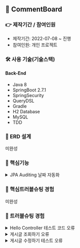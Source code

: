 ## 📌 CommentBoard

### 👉 제작기간 / 참여인원
+ 제작기간: 2022-07-08 ~ 진행
+ 참여인원: 개인 프로젝트

### 🛠 사용 기술(기술스택)
#### Back-End
+ Java 8
+ SpringBoot 2.7.1
+ SpringSecurity
+ QueryDSL
+ Gradle
+ H2 Database
+ MySQL
+ TDD

### 📌 ERD 설계
미완성
### 📌 핵심기능
<details>
<summary>JPA Auditing 날짜 자동화</summary>
<div markdown="1">
  
~~~
import lombok.Getter;
import org.springframework.data.annotation.CreatedDate;
import org.springframework.data.annotation.LastModifiedDate;
import org.springframework.data.jpa.domain.support.AuditingEntityListener;

import javax.persistence.EntityListeners;
import javax.persistence.MappedSuperclass;
import java.time.LocalDateTime;


@Getter
@MappedSuperclass
@EntityListeners(AuditingEntityListener.class)
public abstract class BaseTimeEntity {

    @CreatedDate
    private LocalDateTime createData;

    @LastModifiedDate
    private LocalDateTime modifiedDate;


}
~~~

~~~
    @Test
    public void BaseTimeEntity_등록(){
        //given
        LocalDateTime now = LocalDateTime.of(2022,7,13,5,46,0);
        postsRepository.save(Posts.builder()
                .title("title")
                .content("content")
                .email("email")
                .build());
        //when
        List<Posts> postsList = postsRepository.findAll();

        //then
        Posts posts = postsList.get(0);
        System.out.println(">>>>>>> createDate=" + posts.getCreateData()+", modifiedDate="+posts.getModifiedDate());

        assertThat(posts.getCreateData()).isAfter(now);
        assertThat(posts.getModifiedDate()).isAfter(now);
    }
~~~

</div>
</details>
  
### 📌 핵심트러블슈팅 경험
미완성

### 📌 트러블슈팅 경험
<details>
<summary>Hello Controller 테스트 코드 오류</summary>
<div markdown="1">
- Execution failed for task ':test'.
  
  ### 해결방법
- 원인: InteliJ 오류
- Intelij > Ctrl+Alt+S > Setting > BuildTools > Gradle > Run tests using : InteliJ IDEA  
<img src="https://user-images.githubusercontent.com/58936137/178106276-a84c7c23-7b77-4cdd-9ccb-5836f9e0abba.png" width="600px" height="500px">
 
</div>
</details>
  
<details>
<summary>게시글 조회하기 오류</summary>
<div markdown="1">
- Caused by: java.lang.IllegalStateException: Ambiguous mapping. Cannot map 'postsApiController' method <br>
- Execution failed for task ':CommentBoardApplication.main()'.

### 해결방법
+ 원인: @GetMapping("/") 어노테이션 중복경로 오류 
+ PostsApiController 클래스 Index 메소드 주석 처리   
<details>
<summary>기존 코드</summary>
<div markdown="1">

  IndexController.java
  ~~~
      @GetMapping("/")
    public String index(Model model){

        model.addAttribute("posts", postsService.findAllDesc());
        return "index";
    }
  ~~~
  
</div>
</details>  

<details>
<summary>개선 코드</summary>
<div markdown="1">

PostsApiController.java
~~~
//    @GetMapping("/")
//    public String index(Model model){
//        model.addAttribute("posts",postsService.findAllDesc());
//        return "index";
//    }
~~~
  
</div>
</details>  
  
  
</div>
</details>  
  
<details>
<summary>게시글 수정하기 테스트 오류</summary>
<div markdown="1">
- java.lang.IndexOutOfBoundsException: Index 0 out of bounds for length 0 </br>
- org.springframework.web.client.RestClientException:
  
### 해결방법
+ 원인: Posts_수정하기() 메소드 구현부 테스트 코드 오류

<details>
<summary>기존 코드</summary>
<div markdown="1">
  
~~~
    @Test
    public void Posts_수정하기(){
        //given
        Posts savedPosts = postsRepository.save(Posts.builder()
                .title("title")
                .content("content")
                .email("email")
                .build());

        Long updateId = savedPosts.getId();
        String expectedTitle = "title2";
        String expectedContent = "content2";

        PostsUpdateRequestDto requestDto = PostsUpdateRequestDto.builder()
                .title(expectedTitle)
                .content(expectedContent)
                .build();

        String url = "http://localhost:" + port + "/api/v1/posts/" + updateId;
        HttpEntity<PostsUpdateRequestDto> requestEntity = new HttpEntity<>(requestDto);

        //when
        ResponseEntity<Long> responseEntity = restTemplate.exchange(url, HttpMethod.PUT, requestEntity, Long.class);

        //then
        assertThat(responseEntity.getStatusCode()).isEqualTo(HttpStatus.OK);
        assertThat(responseEntity.getBody()).isGreaterThan(0L);

        List<Posts> all = postsRepository.findAll();
        assertThat(all.get(0).getTitle()).isEqualTo(expectedContent);
        assertThat(all.get(0).getContent()).isEqualTo(expectedContent);

    }
~~~
</div>
</details>

<details>
<summary>개선 코드</summary>
<div markdown="1">
  
~~~
    @Test
    public void Posts_수정하기() throws Exception{
        //given
        String title = "제목";
        String content = "내용";
        String email = "이메일";

        postsRepository.save(Posts.builder()
                .title(title)
                .content(content)
                .email(email)
                .build());
        //when
        List<Posts> postsList = postsRepository.findAll();
        List<Posts> posts = postsRepository.findAllById(postsList.get(0).getId());

        Posts modify = new Posts("제목 수정","내용 수정","이메일 수정");
        PostsUpdateRequestDto postsUpdate = new PostsUpdateRequestDto(modify.getTitle(), modify.getContent());
        postsRepository.save(Posts.builder()
                .title(postsUpdate.getTitle())
                .content(postsUpdate.getContent())
                .build());
        //then
        List<Posts> postsmodify = postsRepository.findAllById(postsList.get(0).getId());
        assertThat(postsmodify.get(0).getTitle()).isEqualTo(title);
        assertThat(postsmodify.get(0).getContent()).isEqualTo(content);

    }
~~~
</div>
</details>
  <br>
  

### 👉 프로젝트 과정
+ 개인 프로젝트 설명: <a href="https://pan2468.tistory.com/category/%EA%B0%9C%EC%9D%B8%20%ED%94%84%EB%A1%9C%EC%A0%9D%ED%8A%B8">개인 프로젝트 블로그</a>




